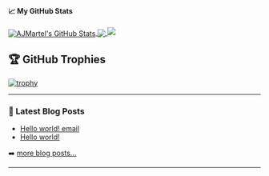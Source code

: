 <!--
**AJMartel/AJMartel** is a ✨ _special_ ✨ repository because its `README.md` (this file) appears on your GitHub profile.

Here are some ideas to get you started:

- 🔭 I’m currently working on ...
- 🌱 I’m currently learning ...
- 👯 I’m looking to collaborate on ...
- 🤔 I’m looking for help with ...
- 💬 Ask me about ...
- 📫 How to reach me: ...
- 😄 Pronouns: ...
- ⚡ Fun fact: ...

Examples from: https://github.com/abhisheknaiidu/awesome-github-profile-readme
-->
#### &#x1f4c8; My GitHub Stats

<a href="https://3DFabXYZ.com">
  <img align="center" src="https://github-readme-stats.vercel.app/api?username=AJMartel&show_icons=true&line_height=33&count_private=true&theme=dark" alt="AJMartel's GitHub Stats" />
</a>

<a href="https://3DFabXYZ.com">
  <img align="center" src="https://github-readme-stats.vercel.app/api/top-langs/?username=AJMartel&&hide=cmake&langs_count=4&line_height=35&theme=dark" />
</a>

<a href="https://3DFabXYZ.com">
  <img src="https://github-readme-streak-stats.herokuapp.com/?user=AJMartel&theme=dark" />
</a>
<br/>


## 🏆 GitHub Trophies

[![trophy](https://github-profile-trophy.vercel.app/?username=AJMartel&theme=nord&column=7)](https://github.com/AJMartel)

---

### 📕 Latest Blog Posts

<!-- 3DFabXYZ.com:START -->
- [Hello world! email](https://3dfabxyz.com/archives/132?utm_source=rss&utm_medium=rss&utm_campaign=hello-world-email)
- [Hello world!](https://3dfabxyz.com/archives/1?utm_source=rss&utm_medium=rss&utm_campaign=hello-world)
<!-- 3DFabXYZ.com:END -->

➡️ [more blog posts...](https://3DFabXYZ.com)

---

